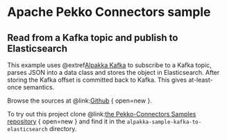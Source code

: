 # Apache Pekko Connectors sample

## Read from a Kafka topic and publish to Elasticsearch

This example uses @extref[Alpakka Kafka](alpakka-kafka:) to subscribe to a Kafka topic, parses JSON into a data class and stores the object in Elasticsearch. After storing the Kafka offset is committed back to Kafka. This gives at-least-once semantics.

Browse the sources at @link:[Github](https://github.com/apache/incubator-pekko-connectors-samples/tree/main/pekko-connectors-sample-kafka-to-elasticsearch) { open=new }.

To try out this project clone @link:[the Pekko-Connectors Samples repository](https://github.com/apache/incubator-pekko-connectors-samples) { open=new } and find it in the `alpakka-sample-kafka-to-elasticsearch` directory.
